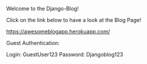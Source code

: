 Welcome to the Django-Blog!

Click on the link below to have a look at the Blog Page!

https://awesomeblogapp.herokuapp.com/

Guest Authentication:

Login: GuestUser123
Password: Djangoblog123
